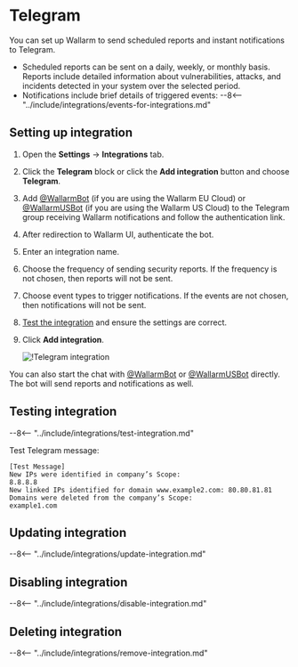 # Telegram

You can set up Wallarm to send scheduled reports and instant notifications to Telegram.

* Scheduled reports can be sent on a daily, weekly, or monthly basis. Reports include detailed information about vulnerabilities, attacks, and incidents detected in your system over the selected period.
* Notifications include brief details of triggered events:
    --8<-- "../include/integrations/events-for-integrations.md"

## Setting up integration

1. Open the **Settings** → **Integrations** tab.
2. Click the **Telegram** block or click the **Add integration** button and choose **Telegram**.
3. Add [@WallarmBot](https://t.me/WallarmBot) (if you are using the Wallarm EU Cloud) or [@WallarmUSBot](https://t.me/WallarmUSBot) (if you are using the Wallarm US Cloud) to the Telegram group receiving Wallarm notifications and follow the authentication link.
4. After redirection to Wallarm UI, authenticate the bot.
5. Enter an integration name.
6. Choose the frequency of sending security reports. If the frequency is not chosen, then reports will not be sent.
7. Choose event types to trigger notifications. If the events are not chosen, then notifications will not be sent.
8. [Test the integration](#testing-integration) and ensure the settings are correct.
9. Click **Add integration**.

    ![!Telegram integration](../../../images/user-guides/settings/integrations/add-telegram-integration.png)

You can also start the chat with [@WallarmBot](https://t.me/WallarmBot) or [@WallarmUSBot](https://t.me/WallarmUSBot) directly. The bot will send reports and notifications as well.

## Testing integration

--8<-- "../include/integrations/test-integration.md"

Test Telegram message:

```
[Test Message]
New IPs were identified in company’s Scope:
8.8.8.8
New linked IPs identified for domain www.example2.com: 80.80.81.81
Domains were deleted from the company’s Scope:
example1.com
```

## Updating integration

--8<-- "../include/integrations/update-integration.md"

## Disabling integration

--8<-- "../include/integrations/disable-integration.md"

## Deleting integration

--8<-- "../include/integrations/remove-integration.md"
